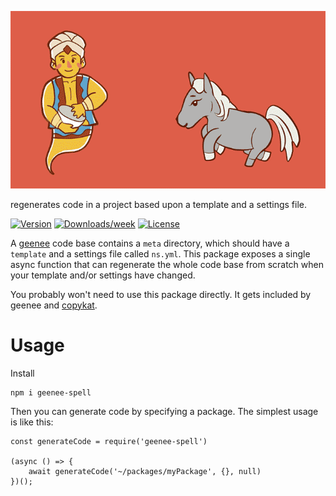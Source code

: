 
[//]: # ( ns__file unit: standard, comp: README.md )

[//]: # ( ns__custom_start beginning )

![geenee-spell](src/custom/images/geenee-spell.gif)

[//]: # ( ns__custom_end beginning )

[//]: # ( ns__start_section intro )

[//]: # ( ns__custom_start description )
regenerates code in a project based upon a template and a settings file.

[//]: # ( ns__custom_end description )

[//]: # ( ns__custom_start afterDescription )

[//]: # ( ns__custom_end afterDescription )

[//]: # ( ns__custom_start badges )


[//]: # ( ns__start_section usageSection )

[![Version](https://img.shields.io/npm/v/geenee-spell.svg)](https://npmjs.org/package/geenee-spell)
[![Downloads/week](https://img.shields.io/npm/dw/geenee-spell.svg)](https://npmjs.org/package/geenee-spell)
[![License](https://img.shields.io/npm/l/geenee-spell.svg)](https://github.com/YizYah/geenee-spell/blob/master/package.json)


A [geenee](https://www.npmjs.com/package/geenee) code base contains a `meta` directory, which should have a `template` and a settings file called `ns.yml`.  This package exposes a single async function that can regenerate the whole code base from scratch when your template and/or settings have changed.

You probably won't need to use this package directly.  It gets included by geenee and [copykat](https://www.npmjs.com/package/copykat). 

[//]: # ( ns__custom_end badges )

[//]: # ( ns__end_section intro )


[//]: # ( ns__start_section api )


[//]: # ( ns__custom_start APIIntro )
# Usage
Install 
```
npm i geenee-spell
```
Then you can generate code by specifying a package.  The simplest usage is like this:
```
const generateCode = require('geenee-spell')

(async () => {
	await generateCode('~/packages/myPackage', {}, null)
})();
```
[//]: # ( ns__custom_end APIIntro )


[//]: # ( ns__custom_start constantsIntro )

[//]: # ( ns__custom_end constantsIntro )



[//]: # ( ns__start_section types )


[//]: # ( ns__end_section types )


[//]: # ( ns__end_section api )

